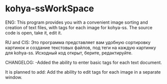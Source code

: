# kohya-ssWorkSpace
ENG:
This program provides you with a convenient image sorting and creation of text files, with tags for each image for kohya-ss.
The source code is open, take it, edit it.




RU and CIS:
Это программа представляет вам удобную сортировку картинок и создание текстовых файлов, под теги на каждую картинку для kohya-ss.
Исходный код открыт, берите, редактируйте.


CHANGELOG:
-Added the ability to enter basic tags for each text document.


It is planned to add:
Add the ability to edit tags for each image in a separate window.


